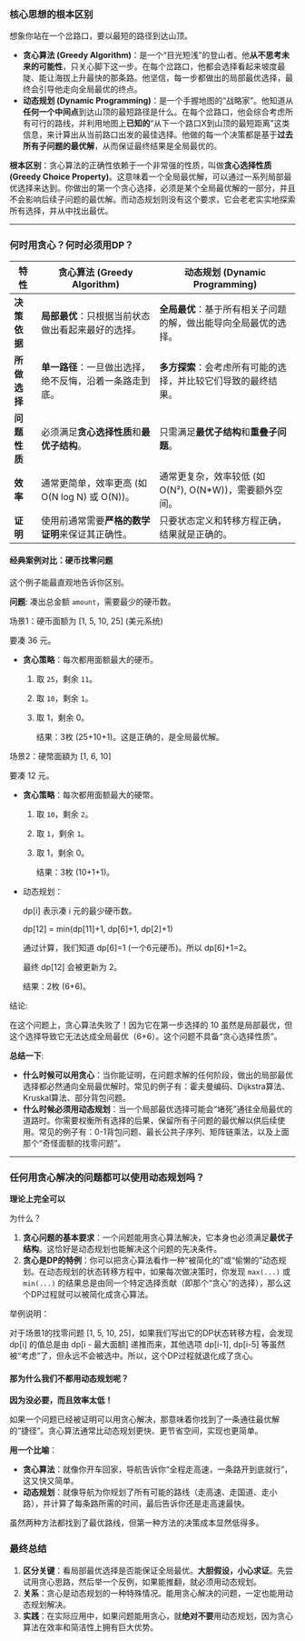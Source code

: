### 核心思想的根本区别



想象你站在一个岔路口，要以最短的路径到达山顶。

- **贪心算法 (Greedy Algorithm)**：是一个“目光短浅”的登山者。他**从不思考未来的可能性**，只关心脚下这一步。在每个岔路口，他都会选择看起来坡度最陡、能让海拔上升最快的那条路。他坚信，每一步都做出的局部最优选择，最终会引导他走向全局最优的终点。
- **动态规划 (Dynamic Programming)**：是一个手握地图的“战略家”。他知道从**任何一个中间点**到达山顶的最短路径是什么。在每个岔路口，他会综合考虑所有可行的路线，并利用地图上**已知的**“从下一个路口X到山顶的最短距离”这类信息，来计算出从当前路口出发的最佳选择。他做的每一个决策都是基于**过去所有子问题的最优解**，从而保证最终结果是全局最优的。

**根本区别**：贪心算法的正确性依赖于一个非常强的性质，叫做**贪心选择性质 (Greedy Choice Property)**。这意味着一个全局最优解，可以通过一系列局部最优选择来达到。你做出的第一个贪心选择，必须是某个全局最优解的一部分，并且不会影响后续子问题的最优解。而动态规划则没有这个要求，它会老老实实地探索所有选择，并从中找出最优。

------



### 何时用贪心？何时必须用DP？



| 特性         | 贪心算法 (Greedy Algorithm)                              | 动态规划 (Dynamic Programming)                               |
| ------------ | -------------------------------------------------------- | ------------------------------------------------------------ |
| **决策依据** | **局部最优**：只根据当前状态做出看起来最好的选择。       | **全局最优**：基于所有相关子问题的解，做出能导向全局最优的选择。 |
| **所做选择** | **单一路径**：一旦做出选择，绝不反悔，沿着一条路走到底。 | **多方探索**：会考虑所有可能的选择，并比较它们导致的最终结果。 |
| **问题性质** | 必须满足**贪心选择性质**和**最优子结构**。               | 只需满足**最优子结构**和**重叠子问题**。                     |
| **效率**     | 通常更简单，效率更高 (如 O(N log N) 或 O(N))。           | 通常更复杂，效率较低 (如 O(N²), O(N*W))，需要额外空间。      |
| **证明**     | 使用前通常需要**严格的数学证明**来保证其正确性。         | 只要状态定义和转移方程正确，结果就是正确的。                 |



#### 经典案例对比：硬币找零问题



这个例子能最直观地告诉你区别。

**问题**: 凑出总金额 `amount`，需要最少的硬币数。

场景1：硬币面额为 [1, 5, 10, 25] (美元系统)

要凑 36 元。

- **贪心策略**：每次都用面额最大的硬币。

  1. 取 `25`，剩余 `11`。

  2. 取 `10`，剩余 `1`。

  3. 取 1，剩余 0。

     结果：3枚 (25+10+1)。这是正确的，是全局最优解。

场景2：硬幣面額为 [1, 6, 10]

要凑 12 元。

- **贪心策略**：每次都用面额最大的硬幣。

  1. 取 `10`，剩余 `2`。

  2. 取 `1`，剩余 `1`。

  3. 取 1，剩余 0。

     结果：3枚 (10+1+1)。

- 动态规划：

  dp[i] 表示凑 i 元的最少硬币数。

  dp[12] = min(dp[11]+1, dp[6]+1, dp[2]+1)

  通过计算，我们知道 dp[6]=1 (一个6元硬币)。所以 dp[6]+1=2。

  最终 dp[12] 会被更新为 2。

  结果：2枚 (6+6)。

结论:

在这个问题上，贪心算法失败了！因为它在第一步选择的 10 虽然是局部最优，但这个选择导致它无法达成全局最优（6+6）。这个问题不具备“贪心选择性质”。

**总结一下**:

- **什么时候可以用贪心**：当你能证明，在问题求解的任何阶段，做出的局部最优选择都必然通向全局最优解时。常见的例子有：霍夫曼编码、Dijkstra算法、Kruskal算法、部分背包问题。
- **什么时候必须用动态规划**：当一个局部最优选择可能会“堵死”通往全局最优的道路时。你需要权衡所有选择的后果，保留所有子问题的最优解以供后续使用。常见的例子有：0-1背包问题、最长公共子序列、矩阵链乘法，以及上面那个“奇怪面额的找零问题”。

------



### 任何用贪心解决的问题都可以使用动态规划吗？



**理论上完全可以**

为什么？

1. **贪心问题的基本要求**：一个问题能用贪心算法解决，它本身也必须满足**最优子结构**。这恰好是动态规划也能解决这个问题的先决条件。
2. **贪心是DP的特例**：你可以把贪心算法看作一种“被简化的”或“偷懒的”动态规划。在动态规划的状态转移方程中，如果每次做决策时，你发现 `max(...)` 或 `min(...)` 的结果总是由同一个特定选择贡献（即那个“贪心”的选择），那么这个DP过程就可以被简化成贪心算法。

举例说明：

对于场景1的找零问题 [1, 5, 10, 25]，如果我们写出它的DP状态转移方程，会发现 dp[i] 的值总是由 dp[i - 最大面额] 递推而来，其他选项 dp[i-1], dp[i-5] 等虽然被“考虑”了，但永远不会被选中。所以，这个DP过程就退化成了贪心。



#### 那为什么我们不都用动态规划呢？



**因为没必要，而且效率太低！**

如果一个问题已经被证明可以用贪心解决，那意味着你找到了一条通往最优解的“捷径”。贪心算法通常比动态规划更快、更节省空间，实现也更简单。

**用一个比喻**：

- **贪心算法**：就像你开车回家，导航告诉你“全程走高速，一条路开到底就行”，这又快又简单。
- **动态规划**：就像导航为你规划了所有可能的路线（走高速、走国道、走小路），并计算了每条路所需的时间，最后告诉你还是走高速最快。

虽然两种方法都找到了最优路线，但第一种方法的决策成本显然低得多。



### 最终总结



1. **区分关键**：看局部最优选择是否能保证全局最优。**大胆假设，小心求证**。先尝试用贪心思路，然后举一个反例，如果能推翻，就必须用动态规划。
2. **关系**：贪心是动态规划的一种特殊情况。能用贪心解决的问题，一定也能用动态规划解决。
3. **实践**：在实际应用中，如果问题能用贪心，就**绝对不要**用动态规划，因为贪心算法在效率和简洁性上拥有巨大优势。